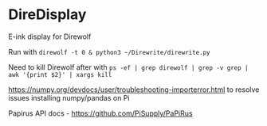 # DireDisplay
E-ink display for Direwolf

Run with `direwolf -t 0 & python3 ~/Direwrite/direwrite.py`

Need to kill Direwolf after with `ps -ef | grep direwolf | grep -v grep | awk '{print $2}' | xargs kill`

https://numpy.org/devdocs/user/troubleshooting-importerror.html to resolve issues installing numpy/pandas on Pi

Papirus API docs - https://github.com/PiSupply/PaPiRus